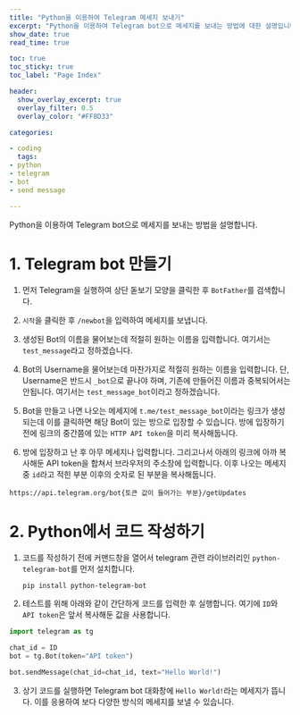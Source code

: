 ```yaml
---
title: "Python을 이용하여 Telegram 메세지 보내기" 
excerpt: "Python을 이용하여 Telegram bot으로 메세지를 보내는 방법에 대한 설명입니다."
show_date: true
read_time: true

toc: true
toc_sticky: true
toc_label: "Page Index"

header:
  show_overlay_excerpt: true
  overlay_filter: 0.5
  overlay_color: "#FF8D33"

categories: 

- coding
  tags: 
- python
- telegram
- bot
- send message

---
```


Python을 이용하여 Telegram bot으로 메세지를 보내는 방법을 설명합니다.

# 1. Telegram bot 만들기

1. 먼저 Telegram을 실행하여 상단 돋보기 모양을 클릭한 후 `BotFather`를 검색합니다.

2. `시작`을 클릭한 후 `/newbot`을 입력하여 메세지를 보냅니다.

3. 생성된 Bot의 이름을 물어보는데 적절히 원하는 이름을 입력합니다. 여기서는 `test_message`라고 정하겠습니다.

4. Bot의 Username을 물어보는데 마찬가지로 적절히 원하는 이름을 입력합니다. 단, Username은 반드시 `_bot`으로 끝나야 하며, 기존에 만들어진 이름과 중복되어서는 안됩니다. 여기서는 `test_message_bot`이라고 정하겠습니다. 

5. Bot을 만들고 나면 나오는 메세지에 `t.me/test_message_bot`이라는 링크가 생성되는데 이를 클릭하면 해당 Bot이 있는 방으로 입장할 수 있습니다. 방에 입장하기 전에 링크의 중간쯤에 있는 `HTTP API token`을 미리 복사해둡니다.

6. 방에 입장하고 난 후 아무 메세지나 입력합니다.  그리고나서 아래의 링크에 아까 복사해둔 API token을 합쳐서 브라우저의 주소창에 입력합니다. 이후 나오는 메세지 중 `id`라고 적힌 부분 이후의 숫자로 된 부분을 복사해둡니다.

```
https://api.telegram.org/bot{토큰 값이 들어가는 부분}/getUpdates
```

# 2. Python에서 코드 작성하기

1. 코드를 작성하기 전에 커맨드창을 열어서 telegram 관련 라이브러리인 `python-telegram-bot`를 먼저 설치합니다.
   
   ```
   pip install python-telegram-bot
   ```

2. 테스트를 위해 아래와 같이 간단하게 코드를 입력한 후 실행합니다. 여기에 `ID`와 `API token`은 앞서 복사해둔 값을 사용합니다.

```python
import telegram as tg

chat_id = ID
bot = tg.Bot(token="API token")

bot.sendMessage(chat_id=chat_id, text="Hello World!")
```

3. 상기 코드를 실행하면 Telegram bot 대화창에 `Hello World!`라는 메세지가 뜹니다. 이를 응용하여 보다 다양한 방식의 메세지를 보낼 수 있습니다.
